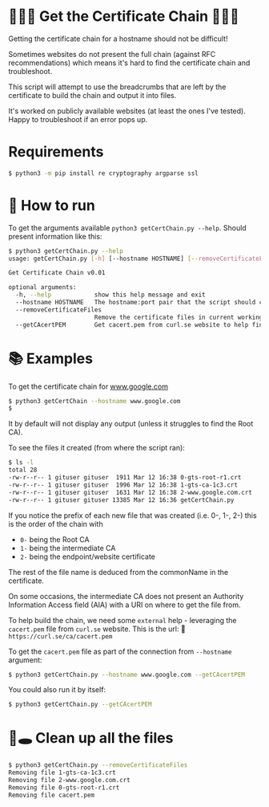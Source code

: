 # :closed_lock_with_key::closed_lock_with_key::closed_lock_with_key: Get the Certificate Chain :closed_lock_with_key::closed_lock_with_key::closed_lock_with_key:

Getting the certificate chain for a hostname should not be difficult!

Sometimes websites do not present the full chain (against RFC recommendations) which means it's hard to find the certificate chain and troubleshoot.

This script will attempt to use the breadcrumbs that are left by the certificate to build the chain and output it into files.

It's worked on publicly available websites (at least the ones I've tested). Happy to troubleshoot if an error pops up.


# Requirements
```bash
$ python3 -m pip install re cryptography argparse ssl
```

# :runner: How to run
To get the arguments available `python3 getCertChain.py --help`. Should present information like this:
```bash
$ python3 getCertChain.py --help
usage: getCertChain.py [-h] [--hostname HOSTNAME] [--removeCertificateFiles] [--getCAcertPEM]

Get Certificate Chain v0.01

optional arguments:
  -h, --help            show this help message and exit
  --hostname HOSTNAME   The hostname:port pair that the script should connect to. Defaults to www.google.com:443.
  --removeCertificateFiles
                        Remove the certificate files in current working directory (*.crt, *.pem).
  --getCAcertPEM        Get cacert.pem from curl.se website to help find Root CA.
```

# :books: Examples
To get the certificate chain for www.google.com
```bash
$ python3 getCertChain --hostname www.google.com
$
```
It by default will not display any output (unless it struggles to find the Root CA).

To see the files it created (from where the script ran):
```bash
$ ls -l
total 28
-rw-r--r-- 1 gituser gituser  1911 Mar 12 16:38 0-gts-root-r1.crt
-rw-r--r-- 1 gituser gituser  1996 Mar 12 16:38 1-gts-ca-1c3.crt
-rw-r--r-- 1 gituser gituser  1631 Mar 12 16:38 2-www.google.com.crt
-rw-r--r-- 1 gituser gituser 13385 Mar 12 16:36 getCertChain.py
```
If you notice the prefix of each new file that was created (i.e. 0-, 1-, 2-) this is the order of the chain with 
* `0-` being the Root CA
* `1-` being the intermediate CA
* `2-` being the endpoint/website certificate

The rest of the file name is deduced from the commonName in the certificate.

On some occasions, the intermediate CA does not present an Authority Information Access field (AIA) with a URI on where to get the file from. 

To help build the chain, we need some `external` help - leveraging the `cacert.pem` file from `curl.se` website.
This is the url: :link: `https://curl.se/ca/cacert.pem`

To get the `cacert.pem` file as part of the connection from `--hostname` argument:
```bash
$ python3 getCertChain.py --hostname www.google.com --getCAcertPEM
```

You could also run it by itself:
```bash
$ python3 getCertChain.py --getCAcertPEM
```

# :dash::hole: Clean up all the files
```bash
$ python3 getCertChain.py --removeCertificateFiles
Removing file 1-gts-ca-1c3.crt
Removing file 2-www.google.com.crt
Removing file 0-gts-root-r1.crt
Removing file cacert.pem
```

